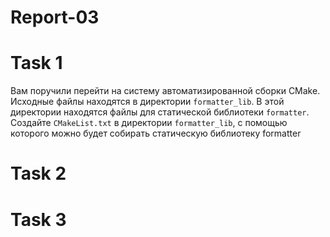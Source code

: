 # Report-03

# Task 1

Вам поручили перейти на систему автоматизированной сборки CMake. Исходные файлы находятся в директории `formatter_lib`. В этой директории находятся файлы для статической библиотеки `formatter`. Создайте `CMakeList.txt` в директории `formatter_lib`, с помощью которого можно будет собирать статическую библиотеку formatter


# Task 2

# Task 3
